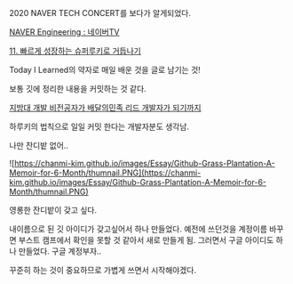 2020 NAVER TECH CONCERT를 보다가 알게되었다.

[NAVER Engineering : 네이버TV](https://tv.naver.com/naverd2)

[11. 빠르게 성장하는 슈퍼루키로 거듭나기](https://tv.naver.com/v/15355024)

Today I Learned의 약자로 매일 배운 것을 글로 남기는 것!

보통 깃에 정리한 내용을 커밋하는 것 같다. 

[지방대 개발 비전공자가 배달의민족 리드 개발자가 되기까지](https://www.youtube.com/watch?v=V9AGvwPmnZU)

하루키의 법칙으로 일일 커밋 한다는 개발자분도 생각남.

나만 잔디밭 없어..

![https://chanmi-kim.github.io/images/Essay/Github-Grass-Plantation-A-Memoir-for-6-Month/thumnail.PNG](https://chanmi-kim.github.io/images/Essay/Github-Grass-Plantation-A-Memoir-for-6-Month/thumnail.PNG)

영롱한 잔디밭이 갖고 싶다.

내이름으로 된 깃 아이디가 갖고싶어서 하나 만들었다. 예전에 쓰던것을 계정이름 바꾸면 부스트 캠프에서 확인을 못할 것 같아서 새로 만들게 됨. 그러면서 구글 아이디도 하나 만들었다. 구글 계정부자..

꾸준히 하는 것이 중요하므로 가볍게 쓰면서 시작해야겠다.